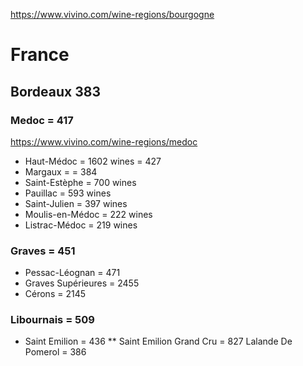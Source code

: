 https://www.vivino.com/wine-regions/bourgogne
# France
## Bordeaux 383
### Medoc = 417
https://www.vivino.com/wine-regions/medoc

* Haut-Médoc = 1602 wines = 427
* Margaux =  = 384
* Saint-Estèphe = 700 wines
* Pauillac = 593 wines
* Saint-Julien = 397 wines
* Moulis-en-Médoc = 222 wines
* Listrac-Médoc = 219 wines
### Graves = 451
* Pessac-Léognan = 471
* Graves Supérieures = 2455
* Cérons = 2145
### Libournais = 509
* Saint Emilion = 436
** Saint Emilion Grand Cru = 827
Lalande  De Pomerol = 386
